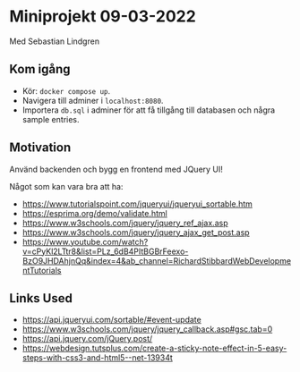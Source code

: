 # Miniprojekt 09-03-2022
Med Sebastian Lindgren

## Kom igång

- Kör: ```docker compose up```.
- Navigera till adminer i ```localhost:8080```.
- Importera ```db.sql``` i adminer för att få tillgång till databasen och några sample entries. 

## Motivation

Använd backenden och bygg en frontend med JQuery UI!

Något som kan vara bra att ha: 
- https://www.tutorialspoint.com/jqueryui/jqueryui_sortable.htm
- https://esprima.org/demo/validate.html
- https://www.w3schools.com/jquery/jquery_ref_ajax.asp
- https://www.w3schools.com/jquery/jquery_ajax_get_post.asp
- https://www.youtube.com/watch?v=cPyKl2LTtr8&list=PLz_6dB4PItBGBrFeexo-BzO9JHDAhjnQq&index=4&ab_channel=RichardStibbardWebDevelopmentTutorials

## Links Used
- https://api.jqueryui.com/sortable/#event-update
- https://www.w3schools.com/jquery/jquery_callback.asp#gsc.tab=0
- https://api.jquery.com/jQuery.post/
- https://webdesign.tutsplus.com/create-a-sticky-note-effect-in-5-easy-steps-with-css3-and-html5--net-13934t
